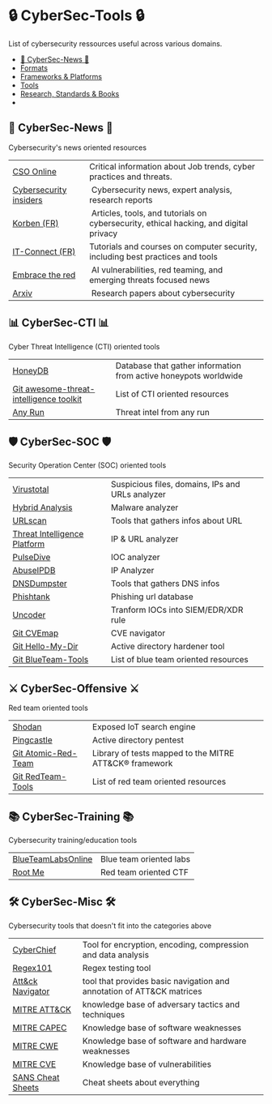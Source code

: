 # 🔒 CyberSec-Tools 🔒
List of cybersecurity ressources useful across various domains.

- [📰 CyberSec-News 📰](#CyberSec-News)
- [Formats](#formats)
- [Frameworks & Platforms](#frameworks-and-platforms)
- [Tools](#tools)
- [Research, Standards & Books](#research)
- 
## 📰 CyberSec-News 📰
Cybersecurity's news oriented resources

<table>
    <tr>
        <td>
            <a href="https://www.csoonline.com/" target="_blank">CSO Online</a>
        </td>
        <td>
            Critical information about Job trends, cyber practices and threats.
        </td>
    </tr>
    <tr>
        <td>
            <a href="https://www.cybersecurity-insiders.com/" target="_blank">Cybersecurity insiders</a>
        </td>
        <td>
​           Cybersecurity news, expert analysis, research reports
        </td>
    </tr>
    <tr>
        <td>
            <a href="https://korben.info/categories/securite-vie-privee/cybersecurite/" target="_blank">Korben (FR)</a>
        </td>
        <td>
​          Articles, tools, and tutorials on cybersecurity, ethical hacking, and digital privacy
        </td>
    </tr>
    <tr>
        <td>
            <a href="https://www.it-connect.fr/cours-tutoriels/securite-informatique/" target="_blank">IT-Connect (FR)</a>
        </td>
        <td>
            Tutorials and courses on computer security, including best practices and tools
        </td>
    </tr>
    <tr>
        <td>
            <a href="https://embracethered.com/blog/" target="_blank">Embrace the red</a>
        </td>
        <td>
​           AI vulnerabilities, red teaming, and emerging threats focused news
        </td>
    </tr>
    <tr>
        <td>
            <a href="https://arxiv.org/list/cs.CR/recent" target="_blank">Arxiv</a>
        </td>
        <td>
​           Research papers about cybersecurity
        </td>
    </tr>
</table>

## 📊 CyberSec-CTI 📊
Cyber Threat Intelligence (CTI) oriented tools

<table>
    <tr>
        <td>
            <a href="https://honeydb.io/" target="_blank">HoneyDB</a>
        </td>
        <td>
            Database that gather information from active honeypots worldwide
        </td>
    </tr>
    <tr>
        <td>
            <a href="https://github.com/hslatman/awesome-threat-intelligence" target="_blank">Git awesome-threat-intelligence toolkit</a>
        </td>
        <td>
            List of CTI oriented resources
        </td>
    </tr>
    <tr>
        <td>
            <a href="https://intelligence.any.run/" target="_blank">Any Run</a>
        </td>
        <td>
            Threat intel from any run
        </td>
    </tr>
</table>

## 🛡️ CyberSec-SOC 🛡️
Security Operation Center (SOC) oriented tools

<table>
    <tr>
        <td>
            <a href="https://www.virustotal.com/gui/home/upload" target="_blank">Virustotal</a>
        </td>
        <td>
            Suspicious files, domains, IPs and URLs analyzer
        </td>
    </tr>
    <tr>
        <td>
            <a href="https://www.hybrid-analysis.com/" target="_blank">Hybrid Analysis</a>
        </td>
        <td>
            Malware analyzer
        </td>
    </tr>
    <tr>
        <td>
            <a href="https://urlscan.io/" target="_blank">URLscan</a>
        </td>
        <td>
            Tools that gathers infos about URL
        </td>
    </tr>
    <tr>
        <td>
            <a href="https://threatintelligenceplatform.com/" target="_blank">Threat Intelligence Platform</a>
        </td>
        <td>
            IP & URL analyzer
        </td>
    </tr>
    <tr>
        <td>
            <a href="https://pulsedive.com/analyze/" target="_blank">PulseDive</a>
        </td>
        <td>
            IOC analyzer
        </td>
    </tr>
    <tr>
        <td>
            <a href="https://www.abuseipdb.com/" target="_blank">AbuseIPDB</a>
        </td>
        <td>
            IP Analyzer
        </td>
    </tr>
    <tr>
        <td>
            <a href="https://dnsdumpster.com/" target="_blank">DNSDumpster</a>
        </td>
        <td>
            Tools that gathers DNS infos
        </td>
    </tr>
    <tr>
        <td>
            <a href="https://www.phishtank.com/" target="_blank">Phishtank</a>
        </td>
        <td>
            Phishing url database
        </td>
    </tr>
    <tr>
        <td>
            <a href="https://uncoder.io/" target="_blank">Uncoder</a>
        </td>
        <td>
            Tranform IOCs into SIEM/EDR/XDR rule
        </td>
    </tr>
    <tr>
        <td>
            <a href="https://github.com/projectdiscovery/cvemap" target="_blank">Git CVEmap</a>
        </td>
        <td>
            CVE navigator
        </td>
    </tr>
    <tr>
        <td>
            <a href="https://github.com/LoicVeirman/Hello-My-Dir" target="_blank">Git Hello-My-Dir</a>
        </td>
        <td>
            Active directory hardener tool
        </td>
    </tr>
    <tr>
        <td>
            <a href="https://github.com/A-poc/BlueTeam-Tools" target="_blank">Git BlueTeam-Tools</a>
        </td>
        <td>
            List of blue team oriented resources
        </td>
    </tr>
</table>

## ⚔️ CyberSec-Offensive ⚔️
Red team oriented tools

<table>
    <tr>
        <td>
            <a href="https://www.shodan.io/" target="_blank">Shodan</a>
        </td>
        <td>
            Exposed IoT search engine 
        </td>
    </tr>
    <tr>
        <td>
            <a href="https://www.pingcastle.com/download/" target="_blank">Pingcastle</a>
        </td>
        <td>
            Active directory pentest
        </td>
    </tr>
    <tr>
        <td>
            <a href="https://github.com/redcanaryco/atomic-red-team" target="_blank">Git Atomic-Red-Team</a>
        </td>
        <td>
            Library of tests mapped to the MITRE ATT&CK® framework
        </td>
    </tr>
    <tr>
        <td>
            <a href="https://github.com/A-poc/RedTeam-Tools" target="_blank">Git RedTeam-Tools</a>
        </td>
        <td>
            List of red team oriented resources
        </td>
    </tr>
</table>

## 📚 CyberSec-Training 📚
Cybersecurity training/education tools

<table>
    <tr>
        <td>
            <a href="https://blueteamlabs.online/" target="_blank">BlueTeamLabsOnline</a>
        </td>
        <td>
            Blue team oriented labs
        </td>
    </tr>
    <tr>
        <td>
            <a href="https://www.root-me.org/" target="_blank">Root Me</a>
        </td>
        <td>
            Red team oriented CTF
        </td>
    </tr>
</table>

## 🛠️ CyberSec-Misc 🛠️
Cybersecurity tools that doesn't fit into the categories above

<table>
    <tr>
        <td>
            <a href="https://gchq.github.io/CyberChef/" target="_blank">CyberChief</a>
        </td>
        <td>
            Tool for encryption, encoding, compression and data analysis
        </td>
    </tr>
    <tr>
        <td>
            <a href="https://regex101.com/" target="_blank">Regex101</a>
        </td>
        <td>
            Regex testing tool
        </td>
    </tr>
    <tr>
        <td>
            <a href="https://mitre-attack.github.io/attack-navigator/" target="_blank">Att&ck Navigator</a>
        </td>
        <td>
            tool that provides basic navigation and annotation of ATT&CK matrices 
        </td>
    </tr>
    <tr>
        <td>
            <a href="https://attack.mitre.org/" target="_blank">MITRE ATT&CK</a>
        </td>
        <td>
            knowledge base of adversary tactics and techniques
        </td>
    </tr>
    <tr>
        <td>
            <a href="http://capec.mitre.org/" target="_blank">MITRE CAPEC</a>
        </td>
        <td>
            Knowledge base of software weaknesses
        </td>
    </tr>
    <tr>
        <td>
            <a href="https://cwe.mitre.org/" target="_blank">MITRE CWE</a>
        </td>
        <td>
            Knowledge base of software and hardware weaknesses
        </td>
    </tr>
    <tr>
        <td>
            <a href="https://www.cve.org/" target="_blank">MITRE CVE</a>
        </td>
        <td>
            Knowledge base of vulnerabilities 
        </td>
    </tr>
    <tr>
        <td>
            <a href="The Ultimate List of SANS Cheat Sheets" target="_blank">SANS Cheat Sheets</a>
        </td>
        <td>
            Cheat sheets about everything
        </td>
    </tr>
</table>
